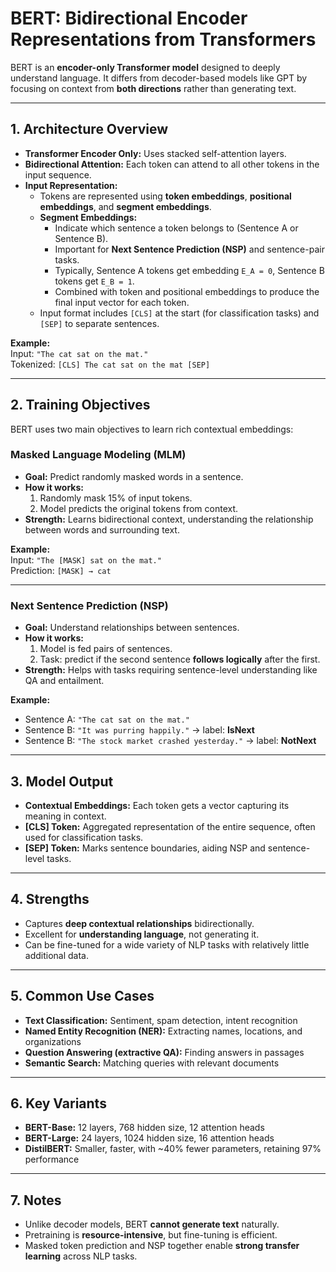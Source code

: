 # BERT: Bidirectional Encoder Representations from Transformers

BERT is an **encoder-only Transformer model** designed to deeply understand language. It differs from decoder-based models like GPT by focusing on context from **both directions** rather than generating text.

---

## 1. Architecture Overview

- **Transformer Encoder Only:** Uses stacked self-attention layers.  
- **Bidirectional Attention:** Each token can attend to all other tokens in the input sequence.  
- **Input Representation:**
  - Tokens are represented using **token embeddings**, **positional embeddings**, and **segment embeddings**.
  - **Segment Embeddings:**  
    - Indicate which sentence a token belongs to (Sentence A or Sentence B).  
    - Important for **Next Sentence Prediction (NSP)** and sentence-pair tasks.  
    - Typically, Sentence A tokens get embedding `E_A = 0`, Sentence B tokens get `E_B = 1`.  
    - Combined with token and positional embeddings to produce the final input vector for each token.
  - Input format includes `[CLS]` at the start (for classification tasks) and `[SEP]` to separate sentences.

**Example:**  
Input: `"The cat sat on the mat."`  
Tokenized: `[CLS] The cat sat on the mat [SEP]`

---

## 2. Training Objectives

BERT uses two main objectives to learn rich contextual embeddings:

### Masked Language Modeling (MLM)
- **Goal:** Predict randomly masked words in a sentence.  
- **How it works:**
    1. Randomly mask 15% of input tokens.  
    2. Model predicts the original tokens from context.  
- **Strength:** Learns bidirectional context, understanding the relationship between words and surrounding text.  

**Example:**  
Input: `"The [MASK] sat on the mat."`  
Prediction: `[MASK] → cat`

---

### Next Sentence Prediction (NSP)
- **Goal:** Understand relationships between sentences.  
- **How it works:**
    1. Model is fed pairs of sentences.  
    2. Task: predict if the second sentence **follows logically** after the first.  
- **Strength:** Helps with tasks requiring sentence-level understanding like QA and entailment.  

**Example:**  
- Sentence A: `"The cat sat on the mat."`  
- Sentence B: `"It was purring happily."` → label: **IsNext**  
- Sentence B: `"The stock market crashed yesterday."` → label: **NotNext**

---

## 3. Model Output

- **Contextual Embeddings:** Each token gets a vector capturing its meaning in context.  
- **[CLS] Token:** Aggregated representation of the entire sequence, often used for classification tasks.  
- **[SEP] Token:** Marks sentence boundaries, aiding NSP and sentence-level tasks.

---

## 4. Strengths

- Captures **deep contextual relationships** bidirectionally.  
- Excellent for **understanding language**, not generating it.  
- Can be fine-tuned for a wide variety of NLP tasks with relatively little additional data.

---

## 5. Common Use Cases

- **Text Classification:** Sentiment, spam detection, intent recognition  
- **Named Entity Recognition (NER):** Extracting names, locations, and organizations  
- **Question Answering (extractive QA):** Finding answers in passages  
- **Semantic Search:** Matching queries with relevant documents  

---

## 6. Key Variants

- **BERT-Base:** 12 layers, 768 hidden size, 12 attention heads  
- **BERT-Large:** 24 layers, 1024 hidden size, 16 attention heads  
- **DistilBERT:** Smaller, faster, with ~40% fewer parameters, retaining 97% performance  

---

## 7. Notes

- Unlike decoder models, BERT **cannot generate text** naturally.  
- Pretraining is **resource-intensive**, but fine-tuning is efficient.  
- Masked token prediction and NSP together enable **strong transfer learning** across NLP tasks.
